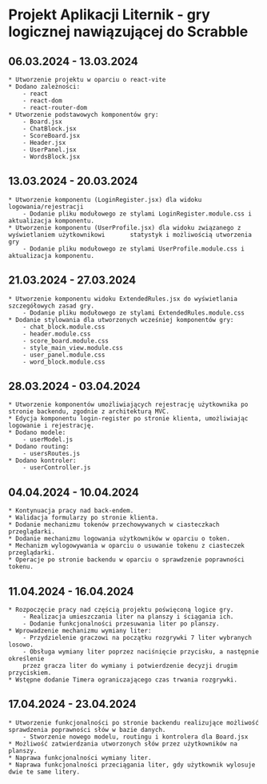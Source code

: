 # Projekt Aplikacji Liternik - gry logicznej nawiązującej do Scrabble

## 06.03.2024 - 13.03.2024 <br />
    * Utworzenie projektu w oparciu o react-vite 
    * Dodano zależności: 
        - react 
        - react-dom 
        - react-router-dom 
    * Utworzenie podstawowych komponentów gry: 
        - Board.jsx 
        - ChatBlock.jsx 
        - ScoreBoard.jsx 
        - Header.jsx 
        - UserPanel.jsx 
        - WordsBlock.jsx 

## 13.03.2024 - 20.03.2024 <br />
    * Utworzenie komponentu (LoginRegister.jsx) dla widoku logowania/rejestracji
        - Dodanie pliku modułowego ze stylami LoginRegister.module.css i aktualizacja komponentu.
    * Utworzenie komponentu (UserProfile.jsx) dla widoku związanego z wyświetlaniem użytkownikowi       statystyk i możliwością utworzenia gry
        - Dodanie pliku modułowego ze stylami UserProfile.module.css i aktualizacja komponentu.

## 21.03.2024 - 27.03.2024 <br />
    * Utworzenie komponentu widoku ExtendedRules.jsx do wyświetlania szczegółowych zasad gry.
        - Dodanie pliku modułowego ze stylami ExtendedRules.module.css
    * Dodanie stylowania dla utworzonych wcześniej komponentów gry:
        - chat_block.module.css
        - header.module.css
        - score_board.module.css
        - style_main_view.module.css
        - user_panel.module.css
        - word_block.module.css
        
## 28.03.2024 - 03.04.2024 <br />
    * Utworzenie komponentów umożliwiających rejestrację użytkownika po stronie backendu, zgodnie z architekturą MVC.
    * Edycja komponentu login-register po stronie klienta, umożliwiając logowanie i rejestrację.
    * Dodano modele:
        - userModel.js
    * Dodano routing:
        - usersRoutes.js
    * Dodano kontroler:
        - userController.js

## 04.04.2024 - 10.04.2024 <br />
    * Kontynuacja pracy nad back-endem.
    * Walidacja formularzy po stronie klienta.
    * Dodanie mechanizmu tokenów przechowywanych w ciasteczkach przeglądarki.
    * Dodanie mechanizmu logowania użytkowników w oparciu o token.
    * Mechanizm wylogowywania w oparciu o usuwanie tokenu z ciasteczek przeglądarki.
    * Operacje po stronie backendu w oparciu o sprawdzenie poprawności tokenu.

## 11.04.2024 - 16.04.2024 <br />
    * Rozpoczęcie pracy nad częścią projektu poświęconą logice gry.
        - Realizacja umieszczania liter na planszy i ściągania ich.
        - Dodanie funkcjonalności przesuwania liter po planszy.
    * Wprowadzenie mechanizmu wymiany liter:
        - Przydzielenie graczowi na początku rozgrywki 7 liter wybranych losowo.
        - Obsługa wymiany liter poprzez naciśnięcie przycisku, a następnie określenie
        przez gracza liter do wymiany i potwierdzenie decyzji drugim przyciskiem.
    * Wstępne dodanie Timera ograniczającego czas trwania rozgrywki.

## 17.04.2024 - 23.04.2024 <br />
    * Utworzenie funkcjonalności po stronie backendu realizujące możliwość sprawdzenia poprawności słów w bazie danych.
        - Stworzenie nowego modelu, routingu i kontrolera dla Board.jsx
    * Możliwość zatwierdzania utworzonych słów przez użytkowników na planszy.
    * Naprawa funkcjonalności wymiany liter.
    * Naprawa funkcjonalności przeciągania liter, gdy użytkownik wylosuje dwie te same litery.